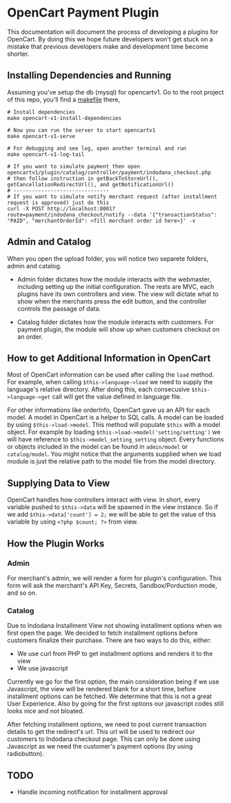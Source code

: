 # OpenCart Payment Plugin

This documentation will document the process of developing a plugins for OpenCart. By doing this we hope future developers won't get stuck on a mistake that previous developers make and development time become shorter.

## Installing Dependencies and Running
Assuming you've setup the db (mysql) for opencartv1.
Go to the root project of this repo, you'll find a [makefile](https://github.com/cermati/paylater-indodana-online-shop/blob/master/makefile) there,

```
# Install dependencies
make opencart-v1-install-dependencies

# Now you can run the server to start opencartv1
make opencart-v1-serve

# For debugging and see log, open another terminal and run
make opencart-v1-log-tail

# If you want to simulate payment then open opencartv1/plugin/catalog/controller/payment/indodana_checkout.php
# then follow instruction in getBackToStoreUrl(), getCancellationRedirectUrl(), and getNotificationUrl()
# -------------------------------
# If you want to simulate notify merchant request (after installment request is approved) just do this
curl -X POST http://localhost:8001?route=payment/indodana_checkout/notify --data '{"transactionStatus": "PAID", "merchantOrderId": <fill merchant order id here>}' -v
```

## Admin and Catalog

When you open the upload folder, you will notice two separete folders, admin and catalog.

* Admin folder dictates how the module interacts with the webmaster, including setting up the initial configuration. The rests are MVC, each plugins have its own controllers and view. The view will dictate what to show when the merchants press the edit button, and the controller controls the passage of data.

* Catalog folder dictates how the module interacts with customers. For payment plugin, the module will show up when customers checkout on an order.

## How to get Additional Information in OpenCart

Most of OpenCart information can be used after calling the `load` method. For example, when calling `$this->language->load` we need to supply the language's relative directory. After doing this, each consecusive `$this->language->get` call will get the value defined in language file.

For other informations like orderInfo, OpenCart gave us an API for each model. A model in OpenCart is a helper to SQL calls. A model can be loaded by using `$this->load->model`. This method will populate `$this` with a model object. For example by loading `$this->load->model('setting/setting')` we will have reference to `$this->model_setting_setting` object. Every functions or objects included in the model can be found in `admin/model` or `catalog/model`. You might notice that the arguments supplied when we load module is just the relative path to the model file from the model directory.

## Supplying Data to View

OpenCart handles how controllers interact with view. In short, every variable pushed to `$this->data` will be spawned in the view instance. So if we add `$this->data['count'] = 2;` we will be able to get the value of this variable by using `<?php $count; ?>` from view.

## How the Plugin Works

### Admin

For merchant's admin, we will render a form for plugin's configuration. This form will ask the merchant's API Key, Secrets, Sandbox/Porduction mode, and so on.

### Catalog

Due to Indodana Installment View not showing installment options when we first open the page. We decided to fetch installment options before customers finalize their purchase. There are two ways to do this, either:

* We use curl from PHP to get installment options and renders it to the view
* We use javascript

Currently we go for the first option, the main consideration being if we use Javascript, the view will be rendered blank for a short time, before installment options can be fetched. We determine that this is not a great User Experience. Also by going for the first options our javascript codes still looks nice and not bloated.

After fetching installment options, we need to post current transaction details to get the redirect's url. This url will be used to redirect our customers to Indodana checkout page. This can only be done using Javascript as we need the customer's payment options (by using radiobutton).

## TODO

* Handle incoming notification for installment approval
